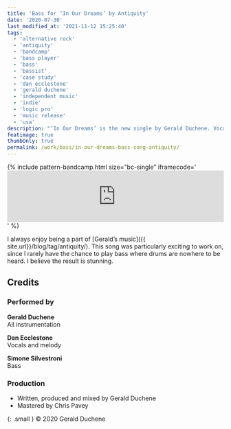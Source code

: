 ```yaml
---
title: 'Bass for ‘In Our Dreams’ by Antiquity'
date: '2020-07-30'
last_modified_at: '2021-11-12 15:25:40'
tags:
  - 'alternative rock'
  - 'antiquity'
  - 'bandcamp'
  - 'bass player'
  - 'bass'
  - 'bassist'
  - 'case study'
  - 'dan ecclestone'
  - 'gerald duchene'
  - 'independent music'
  - 'indie'
  - 'logic pro'
  - 'music release'
  - 'usa'
description: "‘In Our Dreams’ is the new single by Gerald Duchene. Vocals by Dan Ecclestone, bass by Minutes to Midnight."
featimage: true
thumbOnly: true
permalink: /work/bass/in-our-dreams-bass-song-antiquity/
---
```

{% include pattern-bandcamp.html size="bc-single" iframecode='<iframe style="border: 0; width: 100%; height: 120px;" src="https://bandcamp.com/EmbeddedPlayer/track=984842794/size=large/bgcol=ffffff/linkcol=333333/tracklist=false/artwork=small/transparent=true/"><a href="https://sessions.antiquity-music.com/track/in-our-dreams">In Our Dreams by Antiquity</a></iframe>' %}

I always enjoy being a part of [Gerald’s music]({{ site.url}}/blog/tag/antiquity/). This song was particularly exciting to work on, since I rarely have the chance to play bass where drums are nowhere to be heard. I believe the result is stunning.

## Credits

### Performed by

**Gerald Duchene**<br>
All instrumentation

**Dan Ecclestone**<br>
Vocals and melody

**Simone Silvestroni**<br>
Bass

### Production

- Written, produced and mixed by Gerald Duchene
- Mastered by Chris Pavey

{: .small }
&copy; 2020 Gerald Duchene